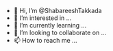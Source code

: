 - 👋 Hi, I’m @ShabareeshTakkada
- 👀 I’m interested in ...
- 🌱 I’m currently learning ...
- 💞️ I’m looking to collaborate on ...
- 📫 How to reach me ...

<!---
ShabareeshTakkada/ShabareeshTakkada is a ✨ special ✨ repository because its `README.md` (this file) appears on your GitHub profile.
You can click the Preview link to take a look at your changes.
--->
